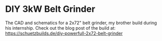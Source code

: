 # DIY 3kW Belt Grinder
The CAD and schematics for a 2x72" belt grinder, my brother build during his internship.
Check out the blog post of the build at: https://schuetzbuilds.de/diy-powerfull-2x72-belt-grinder

